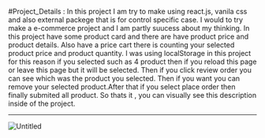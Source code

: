 #Project_Details : 
In this project I am try to make using react.js, vanila css and also external packege that is for control specific case. I would to try make a e-commerce project and I am partly suucess about my thinking. In this project have some product card and there are have product price and product details. Also have a price cart there is counting your selected product price and product quantity. I was using localStorage in this project for this reason if you selected such as 4 product then if you reload this page or leave this page but it will be selected. Then if you click review order you can see which was the product you selected. Then if you want you can remove your selected product.After that if you select place order then finally submited all product. So thats it , you can visually see this description inside of the project. 

------------------------------------------------------------------------------------------------------




![Untitled](https://user-images.githubusercontent.com/76746810/134769341-79fd8ffc-6904-4b57-9fb4-e6f0045653e5.png)
